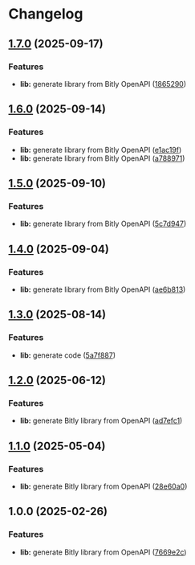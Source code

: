 # Changelog

## [1.7.0](https://github.com/bitly-community/bitly-php/compare/v1.6.0...v1.7.0) (2025-09-17)


### Features

* **lib:** generate library from Bitly OpenAPI ([1865290](https://github.com/bitly-community/bitly-php/commit/1865290aa4eb24673e05f71cf14837b06e4d57a7))

## [1.6.0](https://github.com/bitly-community/bitly-php/compare/v1.5.0...v1.6.0) (2025-09-14)


### Features

* **lib:** generate library from Bitly OpenAPI ([e1ac19f](https://github.com/bitly-community/bitly-php/commit/e1ac19f383ad3b52cd2e50037ebd92ded2f27c7d))
* **lib:** generate library from Bitly OpenAPI ([a788971](https://github.com/bitly-community/bitly-php/commit/a788971fead5476261f4930687eb78545b6e0da1))

## [1.5.0](https://github.com/bitly-community/bitly-php/compare/v1.4.0...v1.5.0) (2025-09-10)


### Features

* **lib:** generate library from Bitly OpenAPI ([5c7d947](https://github.com/bitly-community/bitly-php/commit/5c7d94798d98b70c18dba6858e98fc3864596f31))

## [1.4.0](https://github.com/bitly-community/bitly-php/compare/v1.3.0...v1.4.0) (2025-09-04)


### Features

* **lib:** generate library from Bitly OpenAPI ([ae6b813](https://github.com/bitly-community/bitly-php/commit/ae6b81313704589d2b36022f8cde3276232c5c9b))

## [1.3.0](https://github.com/bitly-community/bitly-php/compare/v1.2.0...v1.3.0) (2025-08-14)


### Features

* **lib:** generate code ([5a7f887](https://github.com/bitly-community/bitly-php/commit/5a7f88701f39236d4b2b1e42a6ae12199e936220))

## [1.2.0](https://github.com/bitly-community/bitly-php/compare/v1.1.0...v1.2.0) (2025-06-12)


### Features

* **lib:** generate Bitly library from OpenAPI ([ad7efc1](https://github.com/bitly-community/bitly-php/commit/ad7efc1db2d446cdb636a8556e17273c6dfb4f6a))

## [1.1.0](https://github.com/bitly-community/bitly-php/compare/v1.0.0...v1.1.0) (2025-05-04)


### Features

* **lib:** generate Bitly library from OpenAPI ([28e60a0](https://github.com/bitly-community/bitly-php/commit/28e60a006790e48d198ef46138b0063efc9c09d4))

## 1.0.0 (2025-02-26)


### Features

* **lib:** generate Bitly library from OpenAPI ([7669e2c](https://github.com/bitly-community/bitly-php/commit/7669e2c00490307934018ebd16e67a5d5f625270))
